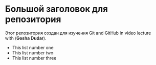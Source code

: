 # Большой  заголовок для репозитория
Этот репозитория создан для изучения Git and GitHub in video lecture with (**Gosha Dudar**).

- This list number one
- This list number two
- This list number three
